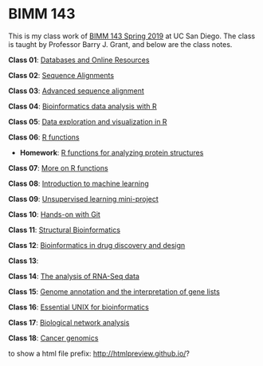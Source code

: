 # BIMM 143

This is my class work of [BIMM 143 Spring 2019](https://bioboot.github.io/bimm143_S19/) at UC San Diego. The class is taught by Professor Barry J. Grant, and below are the class notes.

**Class 01**: 
[Databases and Online Resources](http://htmlpreview.github.io/?https://github.com/yiiif/BIMM143/blob/master/class01/class01.html)

**Class 02**: 
[Sequence Alignments](http://htmlpreview.github.io/?https://github.com/yiiif/BIMM143/blob/master/class02/class02.html)

**Class 03**: 
[Advanced sequence alignment](http://htmlpreview.github.io/?https://github.com/yiiif/BIMM143/blob/master/class03/class03.html)

**Class 04**: 
[Bioinformatics data analysis with R](http://htmlpreview.github.io/?https://github.com/yiiif/BIMM143/blob/master/class04/class04.html)

**Class 05**: 
[Data exploration and visualization in R](http://htmlpreview.github.io/?https://github.com/yiiif/BIMM143/blob/master/class05/class05.html)

**Class 06**: 
[R functions](http://htmlpreview.github.io/?https://github.com/yiiif/BIMM143/blob/master/class06/class06.html)
- **Homework**: [R functions for analyzing protein structures](http://htmlpreview.github.io/?https://github.com/yiiif/BIMM143/blob/master/class06/homework06.html)

**Class 07**: 
[More on R functions](http://htmlpreview.github.io/?https://github.com/yiiif/BIMM143/blob/master/class07/class07.html)

**Class 08**: 
[Introduction to machine learning](http://htmlpreview.github.io/?https://github.com/yiiif/BIMM143/blob/master/class08/class08.html)

**Class 09**: 
[Unsupervised learning mini-project](http://htmlpreview.github.io/?https://github.com/yiiif/BIMM143/blob/master/class09/class09.html)

**Class 10**: 
[Hands-on with Git](http://htmlpreview.github.io/?https://github.com/yiiif/BIMM143/blob/master/class10/class10.html)

**Class 11**: 
[Structural Bioinformatics](http://htmlpreview.github.io/?https://github.com/yiiif/BIMM143/blob/master/class11/class11.html)

**Class 12**: 
[Bioinformatics in drug discovery and design](http://htmlpreview.github.io/?https://github.com/yiiif/BIMM143/blob/master/class12/class12.html)

**Class 13**:

**Class 14**: 
[The analysis of RNA-Seq data](https://github.com/yiiif/BIMM143/blob/master/class14/class14.md)

**Class 15**: 
[Genome annotation and the interpretation of gene lists](https://github.com/yiiif/BIMM143/blob/master/class15/class15.md)

**Class 16**: 
[Essential UNIX for bioinformatics](http://htmlpreview.github.io/?https://github.com/yiiif/BIMM143/blob/master/class16/class16.html)

**Class 17**: 
[Biological network analysis](http://htmlpreview.github.io/?https://github.com/yiiif/BIMM143/blob/master/class17/class17.html)

**Class 18**: 
[Cancer genomics](http://htmlpreview.github.io/?https://github.com/yiiif/BIMM143/blob/master/class18/class18.html)

to show a html file prefix: http://htmlpreview.github.io/?
